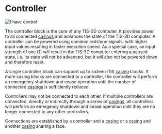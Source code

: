 # Controller
![I have control](item:tis3d:controller)

The controller block is the core of any TIS-3D computer. It provides power to all connected [casings](casing.md) and advances the state of the TIS-3D computer. A controller can be powered using common redstone signals, with higher input values resulting in faster execution speed. As a special case, an input strength of one (1) will result in the TIS-3D computer entering a paused state, i.e. its state will not be advanced, but it will also not be powered down and therefore reset.

A single controller block can support up to sixteen (16) [casing](casing.md) blocks. If more casing blocks are connected to a controller, the controller will perform an emergency shutdown and cease operation until the number of connected [casings](casing.md) is sufficiently reduced.

Controllers may not be connected to each other. If multiple controllers are connected, directly or indirectly through a series of [casings](casing.md), all controllers will perform an emergency shutdown and cease operation until they are no longer connected to any other controllers.

Connections are established by a controller and a [casing](casing.md) or a [casing](casing.md) and another [casing](casing.md) sharing a face.
